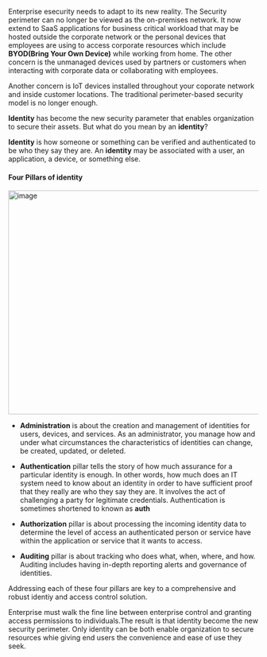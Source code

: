 Enterprise esecurity needs to adapt to its new reality. The Security perimeter can no longer be viewed as the on-premises network. It now extend to SaaS applications for business critical workload that may be hosted outside the corporate network or the personal devices that employees are using to access corporate resources which include **BYOD(Bring Your Own Device)** while working from home. The other concern is the unmanaged devices used by partners or customers when interacting with corporate data or collaborating with employees.

Another concern is IoT devices installed throughout your coporate network and inside customer locations. The traditional perimeter-based security model is no longer enough. 

**Identity** has become the new security parameter that enables organization to secure their assets. But what do you mean by an **identity**? 


**Identity** is how someone or something can be verified and authenticated to be who they say they are. An **identity** may be associated with a user, an application, a device, or something else.


#### Four Pillars of identity

<img width="765" height="451" alt="image" src="https://github.com/user-attachments/assets/15f39783-b9b8-49b5-9879-ebdd2168b68e" />


- **Administration** is about the creation and management of identities for users, devices, and services. As an administrator, you manage how and under what circumstances the characteristics of identities can change, be created, updated, or deleted.


- **Authentication** pillar tells the story of how much assurance for a particular identity is enough. In other words, how much does an IT system need to know about an identity in order to have sufficient proof that they really are who they say they are. It involves the act of challenging a party for legitimate credentials. Authentication is sometimes shortened to known as **auth**


- **Authorization** pillar is about processing the incoming identity data to determine the level of access an authenticated person or service have within the application or service that it wants to access.


- **Auditing** pillar is about tracking who does what, when, where, and how. Auditing includes having in-depth reporting alerts and governance of identities.


Addressing each of these four pillars are key to a comprehensive and robust identiy and access control solution.


Enterprise must walk the fine line between enterprise control and granting access permissions to individuals.The result is that identity become the new security perimeter. Only identity can be both enable organization to secure resources whie giving end users the convenience and ease of use they seek.
